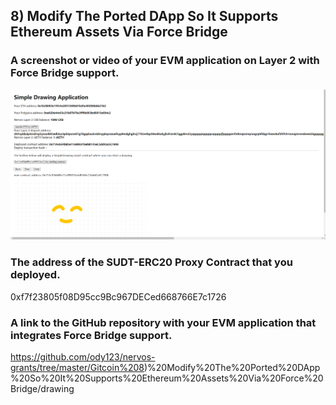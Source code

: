 ## 8) Modify The Ported DApp So It Supports Ethereum Assets Via Force Bridge

### A screenshot or video of your EVM application on Layer 2 with Force Bridge support.
![screenshot](task_08_01.png?raw=true "screenshot")

### The address of the SUDT-ERC20 Proxy Contract that you deployed.
0xf7f23805f08D95cc9Bc967DECed668766E7c1726

### A link to the GitHub repository with your EVM application that integrates Force Bridge support.
https://github.com/ody123/nervos-grants/tree/master/Gitcoin%208)%20Modify%20The%20Ported%20DApp%20So%20It%20Supports%20Ethereum%20Assets%20Via%20Force%20Bridge/drawing